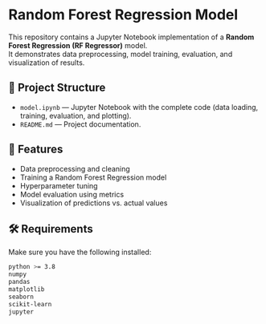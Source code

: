 # Random Forest Regression Model

This repository contains a Jupyter Notebook implementation of a **Random Forest Regression (RF Regressor)** model.  
It demonstrates data preprocessing, model training, evaluation, and visualization of results.

## 📂 Project Structure
- `model.ipynb` — Jupyter Notebook with the complete code (data loading, training, evaluation, and plotting).
- `README.md` — Project documentation.

## 🚀 Features
- Data preprocessing and cleaning
- Training a Random Forest Regression model
- Hyperparameter tuning
- Model evaluation using metrics
- Visualization of predictions vs. actual values

## 🛠️ Requirements
Make sure you have the following installed:

```bash
python >= 3.8
numpy
pandas
matplotlib
seaborn
scikit-learn
jupyter
